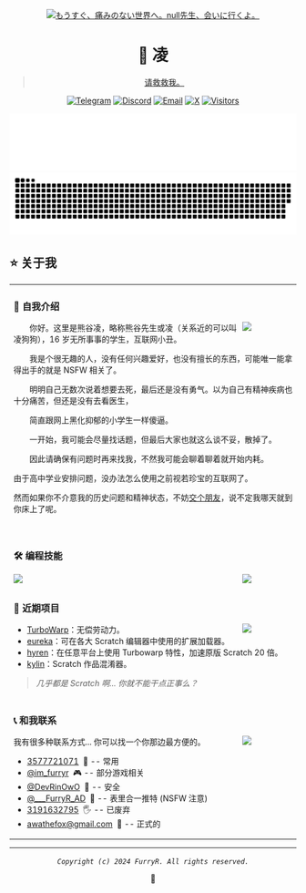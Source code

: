 <div align="center">

[![もうすぐ、痛みのない世界へ。null先生、会いに行くよ。](https://avatars.githubusercontent.com/u/55276797?v=4)](https://github.com/FurryR)

# 🐺 凌

> [请救救我。](https://github.com/FurryR/esu)

<div align="center">

[![Telegram](https://img.shields.io/badge/Telegram-blue?style=flat-square&logo=telegram)](#-和我联系) [![Discord](https://img.shields.io/badge/Discord-darkblue?style=flat-square&logo=discord)](#-和我联系) [![Email](https://img.shields.io/badge/Email-green?style=flat-square&logo=gmail)](#-和我联系) [![X](https://img.shields.io/badge/X-black?style=flat-square&logo=X)](#-和我联系) [![Visitors](https://hits.dwyl.com/FurryR/FurryR.svg?style=flat-square)](http://github.com/FurryR)

</div>

<img src="./assets/github-metrics.svg" />

<picture>
  <source media="(prefers-color-scheme: dark)" srcset="./assets/github-contribution-grid-snake-dark.svg" />
  <source media="(prefers-color-scheme: light), (prefers-color-scheme: no-preference)" srcset="./assets/github-contribution-grid-snake.svg" />
  <img src="./assets/github-contribution-grid-snake.svg" />
</picture>

</div>

## ⭐ 关于我

<table>
<tr><td>

### 🐺 自我介绍

<img align="right" width="88" src="https://openmoji.org/data/color/svg/1F43E.svg" />

&emsp;&emsp;你好。这里是熊谷凌，略称熊谷先生或凌（关系近的可以叫凌狗狗），16 岁无所事事的学生，互联网小丑。

&emsp;&emsp;我是个很无趣的人，没有任何兴趣爱好，也没有擅长的东西，可能唯一能拿得出手的就是 NSFW 相关了。

&emsp;&emsp;明明自己无数次说着想要去死，最后还是没有勇气。以为自己有精神疾病也十分痛苦，但还是没有去看医生，

&emsp;&emsp;简直跟网上黑化抑郁的小学生一样傻逼。

&emsp;&emsp;一开始，我可能会尽量找话题，但最后大家也就这么谈不妥，散掉了。

&emsp;&emsp;因此请确保有问题时再来找我，不然我可能会聊着聊着就开始内耗。

由于高中学业安排问题，没办法怎么使用之前视若珍宝的互联网了。

然而如果你不介意我的历史问题和精神状态，不妨[交个朋友](#-和我联系)，说不定我哪天就到你床上了呢。<img width=1000 />

</td></tr>
<tr><td>

### 🛠️ 编程技能

<img align="right" width="88" src="https://openmoji.org/data/color/svg/1F431-200D-1F4BB.svg" />

<picture>
  <source
    srcset="https://github-readme-stats.vercel.app/api/wakatime?username=FurryR&layout=compact&text_color=f0f6fc&bg_color=00000000&hide_border=true&hide_title=true"
    media="(prefers-color-scheme: dark)"
  />
  <source
    srcset="https://github-readme-stats.vercel.app/api/wakatime?username=FurryR&layout=compact&text_color=1f2328&bg_color=00000000&hide_border=true&hide_title=true"
    media="(prefers-color-scheme: light), (prefers-color-scheme: no-preference)"
  />
  <img src="https://github-readme-stats.vercel.app/api/wakatime?username=FurryR&layout=compact&text_color=f0f6fc&bg_color=00000000&hide_border=true&hide_title=true" />
</picture>

</td></tr>
<tr><td>

### 🚧 近期项目

<img align="right" width="88" src="https://openmoji.org/data/color/svg/E045.svg" />

- [TurboWarp](https://github.com/TurboWarp/scratch-vm)：无偿劳动力。
- [eureka](https://github.com/EurekaScratch/eureka)：可在各大 Scratch 编辑器中使用的扩展加载器。
- [hyren](https://github.com/FurryR/Hyren)：在任意平台上使用 Turbowarp 特性，加速原版 Scratch 20 倍。
- [kylin](https://github.com/FurryR/kylin-extension)：Scratch 作品混淆器。

> _几乎都是 Scratch 啊... 你就不能干点正事么？_

</td></tr>

<tr><td>

### 📞 和我联系

<img align="right" width="88" src="https://openmoji.org/data/color/svg/E040.svg" />

我有很多种联系方式... 你可以找一个你那边最方便的。

- [3577721071](https://qm.qq.com/q/QlGgZqe2aW&personal_qrcode_source=3)&nbsp;&nbsp;📌 -- 常用
- [@im_furryr](https://discord.com/users/im_furryr)&nbsp;&nbsp;🎮 -- 部分游戏相关
- [@DevRinOwO](https://t.me/DevRinOwO)&nbsp;&nbsp;🔐 -- 安全
- [@___FurryR_AD](https://x.com/___FurryR_AD)&nbsp;&nbsp;💬 -- 表里合一推特 (NSFW 注意)
- [3191632795](https://qm.qq.com/q/GVAI4qOcqO&personal_qrcode_source=3)&nbsp;&nbsp;🖐️ -- 已废弃
- [awathefox@gmail.com](mailto:awathefox@gmail.com)&nbsp;&nbsp;🏢 -- 正式的

</td></tr>

</table>

---

<div align="center">

_`Copyright (c) 2024 FurryR. All rights reserved.`_

🥲

</div>
